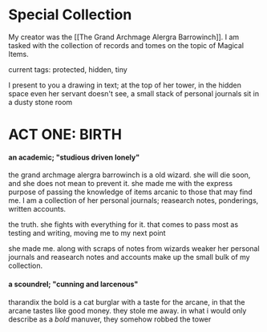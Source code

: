 # Special Collection
My creator was the [[The Grand Archmage Alergra Barrowinch]]. I am tasked with the collection of records and tomes on the topic of Magical Items.

current tags:  protected, hidden, tiny

I present to you a drawing in text; at the top of her tower, in the hidden space even her servant doesn't see, a small stack of personal journals sit in a dusty stone room

# ACT ONE: BIRTH
#### an academic; "studious driven lonely"

the grand archmage alergra barrowinch is a old wizard. she will die soon, and she does not mean to prevent it. she made me with the express purpose of passing the knowledge of items arcanic to those that may find me. I am a collection of her personal journals; reasearch notes, ponderings, written accounts.

the truth. she fights with everything for it. that comes to pass most as testing and writing, moving me to my next point

she made me. along with scraps of notes from wizards weaker her personal journals and reasearch notes and accounts make up the small bulk of my collection.



#### a scoundrel; "cunning and larcenous"

tharandix the bold is a cat burglar with a taste for the arcane, in that the arcane tastes like good money. they stole me away. in what i would only describe as a *bold* manuver, they somehow robbed the tower